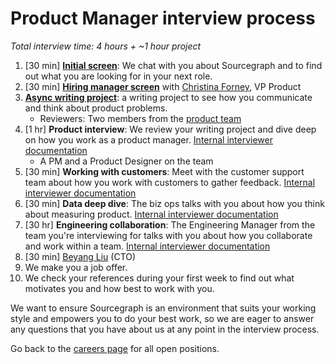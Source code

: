 # Product Manager interview process

_Total interview time: 4 hours + ~1 hour project_

1. [30 min] **[Initial screen](../initial_screen.md)**: We chat with you about Sourcegraph and to find out what you are looking for in your next role.
1. [30 min] **[Hiring manager screen](../hm_intro_call.md)** with [Christina Forney](../../../../../company/team/index.md#christina-forney-she-her), VP Product
1. **[Async writing project](./pm_rfc_project.md)**: a writing project to see how you communicate and think about product problems.
   - Reviewers: Two members from the [product team](../../index.md#team)
1. [1 hr] **Product interview**: We review your writing project and dive deep on how you work as a product manager. [Internal interviewer documentation](https://github.com/sourcegraph/interviews/blob/master/product/product-manager/product.md)
   - A PM and a Product Designer on the team
1. [30 min] **Working with customers**: Meet with the customer support team about how you work with customers to gather feedback. [Internal interviewer documentation](https://github.com/sourcegraph/interviews/blob/master/product/product-manager/customers-and-data.md)
1. [30 min] **Data deep dive**: The biz ops talks with you about how you think about measuring product. [Internal interviewer documentation](https://github.com/sourcegraph/interviews/blob/master/product/product-manager/customers-and-data.md)
1. [30 hr] **Engineering collaboration**: The Engineering Manager from the team you're interviewing for talks with you about how you collaborate and work within a team. [Internal interviewer documentation](https://github.com/sourcegraph/interviews/blob/master/product/product-manager/design-engineering-collaboration.md)
1. [30 min] [Beyang Liu](../../../../../company/team/index.md#beyang-liu) (CTO)
1. We make you a job offer.
1. We check your references during your first week to find out what motivates you and how best to work with you.

We want to ensure Sourcegraph is an environment that suits your working style and empowers you to do your best work, so we are eager to answer any questions that you have about us at any point in the interview process.

Go back to the [careers page](https://boards.greenhouse.io/sourcegraph91) for all open positions.
